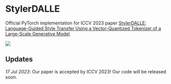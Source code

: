# StylerDALLE
Official PyTorch implementation for ICCV 2023 paper [StylerDALLE: Language-Guided Style Transfer Using a Vector-Quantized Tokenizer of a Large-Scale Generative Model](https://arxiv.org/pdf/2303.09268.pdf).

![](images/teaser.png)

## Updates
_17 Jul 2023_: Our paper is accepted by ICCV 2023! Our code will be released soon.
